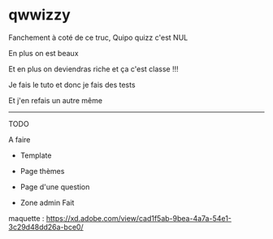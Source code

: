 # qwwizzy

Fanchement à coté de ce truc, Quipo quizz c'est NUL

En plus on est beaux

Et en plus on deviendras riche et ça c'est classe !!!

Je fais le tuto et donc je fais des tests

Et j'en refais un autre même

---

TODO

A faire
- Template
- Page thèmes
- Page d'une question

- Zone admin
Fait


maquette : https://xd.adobe.com/view/cad1f5ab-9bea-4a7a-54e1-3c29d48dd26a-bce0/